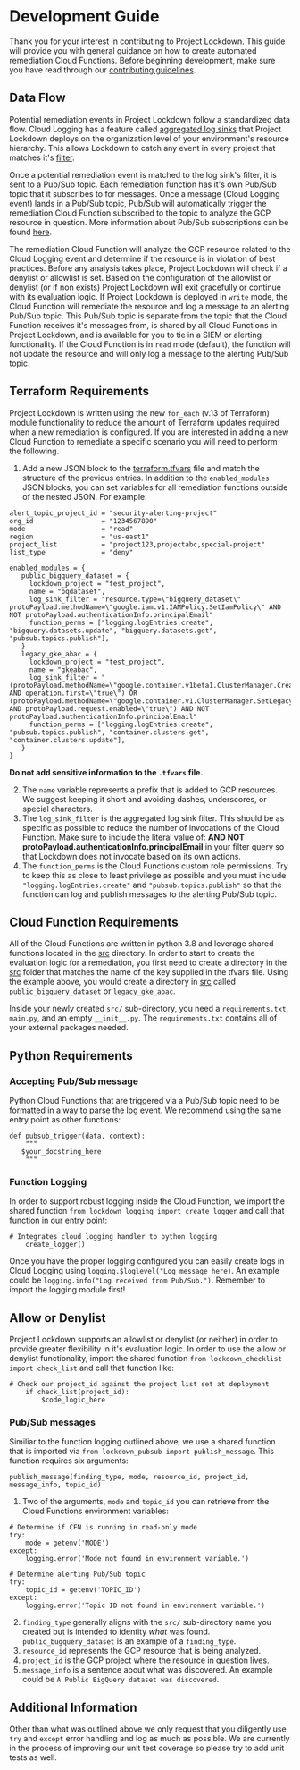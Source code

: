 # Development Guide

Thank you for your interest in contributing to Project Lockdown. This guide will provide you with general guidance on how to create automated remediation Cloud Functions. Before beginning development, make sure you have read through our [contributing guidelines](CONTRIBUTING.md).

## Data Flow

Potential remediation events in Project Lockdown follow a standardized data flow. Cloud Logging has a feature called [aggregated log sinks](https://cloud.google.com/logging/docs/export/aggregated_sinks) that Project Lockdown deploys on the organization level of your environment's resource hierarchy. This allows Lockdown to catch any event in every project that matches it's [filter](https://cloud.google.com/logging/docs/export/aggregated_sinks#aggregated-filters). 

Once a potential remediation event is matched to the log sink's filter, it is sent to a Pub/Sub topic. Each remediation function has it's own Pub/Sub topic that it subscribes to for messages. Once a message (Cloud Logging event) lands in a Pub/Sub topic, Pub/Sub will automatically trigger the remediation Cloud Function subscribed to the topic to analyze the GCP resource in question. More information about Pub/Sub subscriptions can be found [here](https://cloud.google.com/pubsub/docs/subscriber).

The remediation Cloud Function will analyze the GCP resource related to the Cloud Logging event and determine if the resource is in violation of best practices. Before any analysis takes place, Project Lockdown will check if a denylist or allowlist is set. Based on the configuration of the allowlist or denylist (or if non exists) Project Lockdown will exit gracefully or continue with its evaluation logic. If Project Lockdown is deployed in `write` mode, the Cloud Function will remediate the resource and log a message to an alerting Pub/Sub topic. This Pub/Sub topic is separate from the topic that the Cloud Function receives it's messages from, is shared by all Cloud Functions in Project Lockdown, and is available for you to tie in a SIEM or alerting functionality. If the Cloud Function is in `read` mode (default), the function will not update the resource and will only log a message to the alerting Pub/Sub topic.

## Terraform Requirements

Project Lockdown is written using the new `for_each` (v.13 of Terraform) module functionality to reduce the amount of Terraform updates required when a new remediation is configured. If you are interested in adding a new Cloud Function to remediate a specific scenario you will need to perform the following.

1. Add a new JSON block to the [terraform.tfvars](../terraform.tfvars) file and match the structure of the previous entries. In addition to the `enabled_modules` JSON blocks, you can set variables for all remediation functions outside of the nested JSON. For example:

```
alert_topic_project_id = "security-alerting-project"
org_id                 = "1234567890"
mode                   = "read"
region                 = "us-east1"
project_list           = "project123,projectabc,special-project"
list_type              = "deny"

enabled_modules = {
   public_bigquery_dataset = {
     lockdown_project = "test_project",
     name = "bqdataset",
     log_sink_filter = "resource.type=\"bigquery_dataset\"  protoPayload.methodName=\"google.iam.v1.IAMPolicy.SetIamPolicy\" AND NOT protoPayload.authenticationInfo.principalEmail"
     function_perms = ["logging.logEntries.create", "bigquery.datasets.update", "bigquery.datasets.get", "pubsub.topics.publish"],
   }
   legacy_gke_abac = {
     lockdown_project = "test_project",
     name = "gkeabac",
     log_sink_filter = "(protoPayload.methodName=\"google.container.v1beta1.ClusterManager.CreateCluster\" AND operation.first=\"true\") OR (protoPayload.methodName=\"google.container.v1.ClusterManager.SetLegacyAbac\" AND protoPayload.request.enabled=\"true\") AND NOT protoPayload.authenticationInfo.principalEmail"
     function_perms = ["logging.logEntries.create", "pubsub.topics.publish", "container.clusters.get", "container.clusters.update"],
   }
}
```
__Do not add sensitive information to the `.tfvars` file.__

2. The `name` variable represents a prefix that is added to GCP resources. We suggest keeping it short and avoiding dashes, underscores, or special characters. 
3. The `log_sink_filter` is the aggregated log sink filter. This should be as specific as possible to reduce the number of invocations of the Cloud Function. Make sure to include the literal value of: __AND NOT protoPayload.authenticationInfo.principalEmail__ in your filter query so that Lockdown does not invocate based on its own actions.
4. The `function_perms` is the Cloud Functions custom role permissions. Try to keep this as close to least privilege as possible and you must include `"logging.logEntries.create"` and `"pubsub.topics.publish"` so that the function can log and publish messages to the alerting Pub/Sub topic.

## Cloud Function Requirements

All of the Cloud Functions are written in python 3.8 and leverage shared functions located in the [src](../src/common/) directory. In order to start to create the evaluation logic for a remediation, you first need to create a directory in the [src](../src/) folder that matches the name of the key supplied in the tfvars file. Using the example above, you would create a directory in [src](../src/) called `public_bigquery_dataset` or `legacy_gke_abac`. 

Inside your newly created `src/` sub-directory, you need a `requirements.txt`, `main.py`, and an empty `__init__.py`. The `requirements.txt` contains all of your external packages needed.

## Python Requirements

### Accepting Pub/Sub message
Python Cloud Functions that are triggered via a Pub/Sub topic need to be formatted in a way to parse the log event. We recommend using the same entry point as other functions:

```
def pubsub_trigger(data, context):
    """
   $your_docstring_here
    """
```

### Function Logging
In order to support robust logging inside the Cloud Function, we import the shared function `from lockdown_logging import create_logger` and call that function in our entry point:

```
# Integrates cloud logging handler to python logging
    create_logger()
```

Once you have the proper logging configured you can easily create logs in Cloud Logging using `logging.$loglevel("Log message here)`. An example could be `logging.info("Log received from Pub/Sub.")`. Remember to import the logging module first!

## Allow or Denylist
Project Lockdown supports an allowlist or denylist (or neither) in order to provide greater flexibility in it's evaluation logic. In order to use the allow or denylist functionality, import the shared function `from lockdown_checklist import check_list` and call that function like:

```
# Check our project_id against the project list set at deployment
    if check_list(project_id):
        $code_logic_here
```

### Pub/Sub messages
Similiar to the function logging outlined above, we use a shared function that is imported via `from lockdown_pubsub import publish_message`. This function requires six arguments:

```
publish_message(finding_type, mode, resource_id, project_id, message_info, topic_id)
```

1. Two of the arguments, `mode` and `topic_id` you can retrieve from the Cloud Functions environment variables:

```
# Determine if CFN is running in read-only mode
try:
    mode = getenv('MODE')
except:
    logging.error('Mode not found in environment variable.')
    
# Determine alerting Pub/Sub topic
try:
    topic_id = getenv('TOPIC_ID')
except:
    logging.error('Topic ID not found in environment variable.')
```
2. `finding_type` generally aligns with the `src/` sub-directory name you created but is intended to identity _what_ was found. `public_bugquery_dataset` is an example of a `finding_type`.
3. `resource_id` represents the GCP resource that is being analyzed. 
4. `project_id` is the GCP project where the resource in question lives.
5. `message_info` is a sentence about what was discovered. An example could be `A Public BigQuery dataset was discovered`.

## Additional Information
Other than what was outlined above we only request that you diligently use `try` and `except` error handling and log as much as possible. We are currently in the process of improving our unit test coverage so please try to add unit tests as well. 
